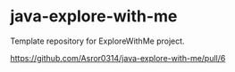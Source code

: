 # java-explore-with-me
Template repository for ExploreWithMe project.

https://github.com/Asror0314/java-explore-with-me/pull/6
